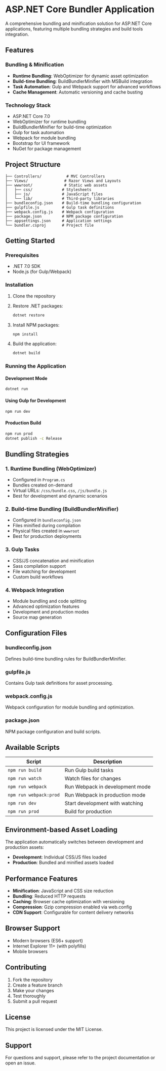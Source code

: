 # ASP.NET Core Bundler Application

A comprehensive bundling and minification solution for ASP.NET Core applications, featuring multiple bundling strategies and build tools integration.

## Features

### Bundling & Minification
- **Runtime Bundling**: WebOptimizer for dynamic asset optimization
- **Build-time Bundling**: BuildBundlerMinifier with MSBuild integration
- **Task Automation**: Gulp and Webpack support for advanced workflows
- **Cache Management**: Automatic versioning and cache busting

### Technology Stack
- ASP.NET Core 7.0
- WebOptimizer for runtime bundling
- BuildBundlerMinifier for build-time optimization
- Gulp for task automation
- Webpack for module bundling
- Bootstrap for UI framework
- NuGet for package management

## Project Structure

```
├── Controllers/           # MVC Controllers
├── Views/                # Razor Views and Layouts
├── wwwroot/              # Static web assets
│   ├── css/             # Stylesheets
│   ├── js/              # JavaScript files
│   └── lib/             # Third-party libraries
├── bundleconfig.json    # Build-time bundling configuration
├── gulpfile.js          # Gulp task definitions
├── webpack.config.js    # Webpack configuration
├── package.json         # NPM package configuration
├── appsettings.json     # Application settings
└── bundler.csproj       # Project file

```

## Getting Started

### Prerequisites
- .NET 7.0 SDK
- Node.js (for Gulp/Webpack)

### Installation

1. Clone the repository
2. Restore .NET packages:
   ```bash
   dotnet restore
   ```

3. Install NPM packages:
   ```bash
   npm install
   ```

4. Build the application:
   ```bash
   dotnet build
   ```

### Running the Application

#### Development Mode
```bash
dotnet run
```

#### Using Gulp for Development
```bash
npm run dev
```

#### Production Build
```bash
npm run prod
dotnet publish -c Release
```

## Bundling Strategies

### 1. Runtime Bundling (WebOptimizer)
- Configured in `Program.cs`
- Bundles created on-demand
- Virtual URLs: `/css/bundle.css`, `/js/bundle.js`
- Best for development and dynamic scenarios

### 2. Build-time Bundling (BuildBundlerMinifier)
- Configured in `bundleconfig.json`
- Files minified during compilation
- Physical files created in `wwwroot`
- Best for production deployments

### 3. Gulp Tasks
- CSS/JS concatenation and minification
- Sass compilation support
- File watching for development
- Custom build workflows

### 4. Webpack Integration
- Module bundling and code splitting
- Advanced optimization features
- Development and production modes
- Source map generation

## Configuration Files

### bundleconfig.json
Defines build-time bundling rules for BuildBundlerMinifier.

### gulpfile.js
Contains Gulp task definitions for asset processing.

### webpack.config.js
Webpack configuration for module bundling and optimization.

### package.json
NPM package configuration and build scripts.

## Available Scripts

| Script | Description |
|--------|-------------|
| `npm run build` | Run Gulp build tasks |
| `npm run watch` | Watch files for changes |
| `npm run webpack` | Run Webpack in development mode |
| `npm run webpack:prod` | Run Webpack in production mode |
| `npm run dev` | Start development with watching |
| `npm run prod` | Build for production |

## Environment-based Asset Loading

The application automatically switches between development and production assets:

- **Development**: Individual CSS/JS files loaded
- **Production**: Bundled and minified assets loaded

## Performance Features

- **Minification**: JavaScript and CSS size reduction
- **Bundling**: Reduced HTTP requests
- **Caching**: Browser cache optimization with versioning
- **Compression**: Gzip compression enabled via web.config
- **CDN Support**: Configurable for content delivery networks

## Browser Support

- Modern browsers (ES6+ support)
- Internet Explorer 11+ (with polyfills)
- Mobile browsers

## Contributing

1. Fork the repository
2. Create a feature branch
3. Make your changes
4. Test thoroughly
5. Submit a pull request

## License

This project is licensed under the MIT License.

## Support

For questions and support, please refer to the project documentation or open an issue.
